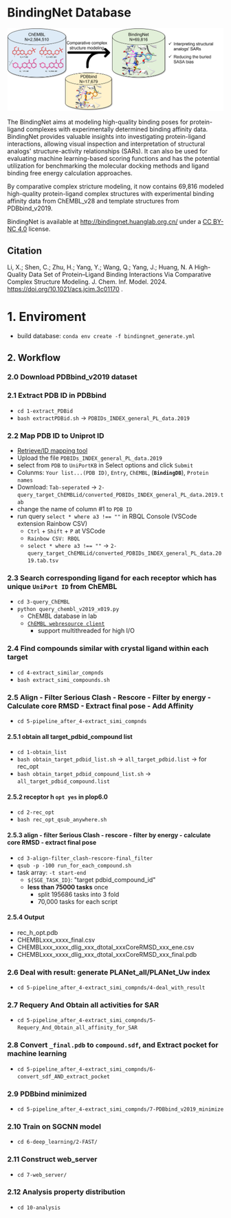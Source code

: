 # BindingNet Database

![BindingNet](https://github.com/hnlab/BindingNet/blob/main/imgs/abstract_figure.png)

The BindingNet aims at modeling high-quality binding poses for protein-ligand complexes with experimentally determined binding affinity data. BindingNet provides valuable insights into investigating protein-ligand interactions, allowing visual inspection and interpretation of structural analogs' structure-activity relationships (SARs). It can also be used for evaluating machine learning-based scoring functions and has the potential utilization for benchmarking the molecular docking methods and ligand binding free energy calculation approaches.

By comparative complex stricture modeling, it now contains 69,816 modeled high-quality protein-ligand complex structures with experimental binding affinity data from ChEMBL_v28 and template structures from PDBbind_v2019.

BindingNet is available at http://bindingnet.huanglab.org.cn/ under a [CC BY-NC 4.0](https://creativecommons.org/licenses/by-nc/4.0/) license.

## Citation
Li, X.; Shen, C.; Zhu, H.; Yang, Y.; Wang, Q.; Yang, J.; Huang, N. A High-Quality Data Set of Protein–Ligand Binding Interactions Via Comparative Complex Structure Modeling. J. Chem. Inf. Model. 2024. https://doi.org/10.1021/acs.jcim.3c01170 .

# 1. Enviroment
- build database: `conda env create -f bindingnet_generate.yml`
## 2. Workflow
### 2.0 Download PDBbind_v2019 dataset
### 2.1 Extract PDB ID in PDBbind
- `cd 1-extract_PDBid`
- `bash extractPDBid.sh` -> `PDBIDs_INDEX_general_PL_data.2019`
### 2.2 Map PDB ID to Uniprot ID
- [Retrieve/ID mapping tool](https://www.uniprot.org/uploadlists/)
- Upload the file `PDBIDs_INDEX_general_PL_data.2019`
- select from `PDB` to `UniPortKB` in Select options and click `Submit`
- Colunms: `Your list...(PDB ID)`, `Entry`, `ChEMBL`, (**`BindingDB`**), `Protein names`
- Download: `Tab-seperated` -> `2-query_target_ChEMBLid/converted_PDBIDs_INDEX_general_PL_data.2019.tab`
- change the name of column #1 to `PDB ID`
- run query `select * where a3 !== ""` in RBQL Console (VSCode extension Rainbow CSV)
    - `Ctrl` + `Shift` + `P` at VSCode
    - `Rainbow CSV: RBQL`
    - `select * where a3 !== ""` -> `2-query_target_ChEMBLid/converted_PDBIDs_INDEX_general_PL_data.2019.tab.tsv`
### 2.3 Search corresponding ligand for each receptor which has unique `UniPort ID` from ChEMBL
- `cd 3-query_ChEMBL`
- `python query_chembl_v2019_x019.py`
  - ChEMBL database in lab
  - [`ChEMBL webresource client`](https://github.com/chembl/chembl_webresource_client)
    - support multithreaded for high I/O
### 2.4 Find compounds similar with crystal ligand within each target
- `cd 4-extract_similar_compnds`
- `bash extract_simi_compounds.sh`
### 2.5 Align - Filter Serious Clash - Rescore - Filter by energy - Calculate core RMSD - Extract final pose - Add Affinity
- `cd 5-pipeline_after_4-extract_simi_compnds`
#### 2.5.1 obtain all target_pdbid_compound list
- `cd 1-obtain_list`
- `bash obtain_target_pdbid_list.sh` -> `all_target_pdbid.list` -> for rec_opt
- `bash obtain_target_pdbid_compound_list.sh` -> `all_target_pdbid_compound.list`
#### 2.5.2 receptor h `opt yes` in plop6.0
- `cd 2-rec_opt`
- `bash rec_opt_qsub_anywhere.sh`
#### 2.5.3 align - filter Serious Clash - rescore - filter by energy - calculate core RMSD - extract final pose
- `cd 3-align-filter_clash-rescore-final_filter`
- `qsub -p -100 run_for_each_compound.sh`
- task array: `-t start-end`
  - `${SGE_TASK_ID}`: "target pdbid_compound_id"
  - **less than 75000 tasks** once
    - split 195686 tasks into 3 fold
    - 70,000 tasks for each script
#### 2.5.4 Output
- rec_h_opt.pdb
- CHEMBLxxx_xxxx_final.csv
- CHEMBLxxx_xxxx_dlig_xxx_dtotal_xxxCoreRMSD_xxx_ene.csv
- CHEMBLxxx_xxxx_dlig_xxx_dtotal_xxxCoreRMSD_xxx_final.pdb
### 2.6 Deal with result: generate PLANet_all/PLANet_Uw index
- `cd 5-pipeline_after_4-extract_simi_compnds/4-deal_with_result`
### 2.7 Requery And Obtain all activities for SAR
- `cd 5-pipeline_after_4-extract_simi_compnds/5-Requery_And_Obtain_all_affinity_for_SAR`
### 2.8 Convert `_final.pdb` to `compound.sdf`, and Extract pocket for machine learning
- `cd 5-pipeline_after_4-extract_simi_compnds/6-convert_sdf_AND_extract_pocket`
### 2.9 PDBbind minimized
- `cd 5-pipeline_after_4-extract_simi_compnds/7-PDBbind_v2019_minimize`
### 2.10 Train on SGCNN model
- `cd 6-deep_learning/2-FAST/`
### 2.11 Construct web_server
- `cd 7-web_server/`
### 2.12 Analysis property distribution
- `cd 10-analysis`
